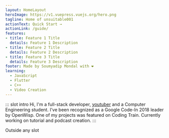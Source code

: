 ```yaml
---
layout: HomeLayout
heroImage: https://v1.vuepress.vuejs.org/hero.png
tagline: Home of unsuitable001
actionText: Quick Start →
actionLink: /guide/
features:
- title: Feature 1 Title
  details: Feature 1 Description
- title: Feature 2 Title
  details: Feature 2 Description
- title: Feature 3 Title
  details: Feature 3 Description
footer: Made by Soumyadip Mondal with ❤️
learning:
  - JavaScript
  - Flutter
  - C++
  - Video Creation
---
```

::: slot intro
Hi, I'm a full-stack developer, <span class="hlt">[youtuber][youtube]</span> and a Computer Engineering student. I've been recognized as a <span class="hlt">Google Code-In 2018 leader</span> by OpenWisp. One of my projects was featured on <span class="hlt">Coding Train</span>. Currently working on tutorial and podcast creation.
:::

Outside any slot







[youtube]: https://www.youtube.com/channel/UCuNZt3eGVpmbuS6UB4xggoA/
